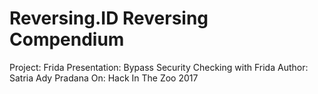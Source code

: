 # Reversing.ID Reversing Compendium
Project: Frida
Presentation: Bypass Security Checking with Frida
Author: Satria Ady Pradana
On: Hack In The Zoo 2017